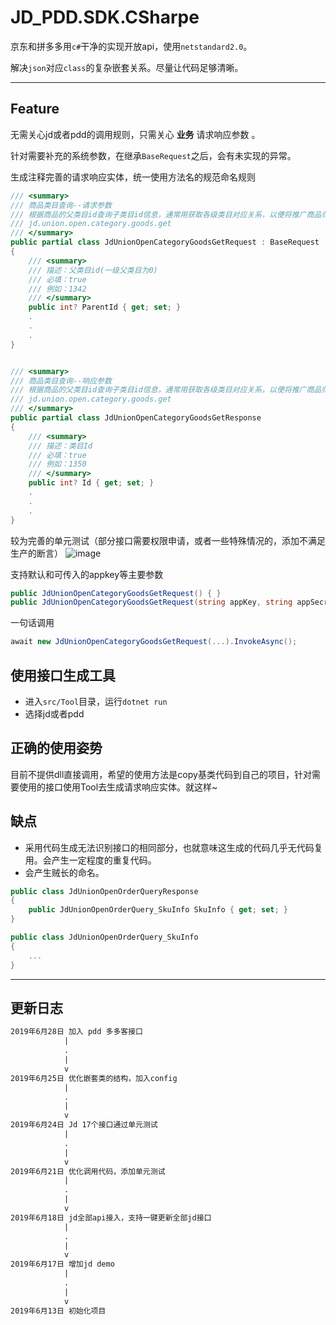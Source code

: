 # JD_PDD.SDK.CSharpe

京东和拼多多用`c#`干净的实现开放api，使用`netstandard2.0`。

解决`json`对应`class`的复杂嵌套关系。尽量让代码足够清晰。

---

## Feature

无需关心jd或者pdd的调用规则，只需关心 **业务** 请求响应参数 。

针对需要补充的系统参数，在继承`BaseRequest`之后，会有未实现的异常。

生成注释完善的请求响应实体，统一使用方法名的规范命名规则  

```c#
/// <summary>
/// 商品类目查询--请求参数
/// 根据商品的父类目id查询子类目id信息，通常用获取各级类目对应关系，以便将推广商品归类。业务参数parentId、grade都输入0可查询所有一级类目ID，之后再用其作为parentId查询其子类目。
/// jd.union.open.category.goods.get
/// </summary>
public partial class JdUnionOpenCategoryGoodsGetRequest : BaseRequest
{
    /// <summary>
    /// 描述：父类目id(一级父类目为0)
    /// 必填：true
    /// 例如：1342
    /// </summary>
    public int? ParentId { get; set; }
    .
    .
    .
}


/// <summary>
/// 商品类目查询--响应参数
/// 根据商品的父类目id查询子类目id信息，通常用获取各级类目对应关系，以便将推广商品归类。业务参数parentId、grade都输入0可查询所有一级类目ID，之后再用其作为parentId查询其子类目。
/// jd.union.open.category.goods.get
/// </summary>
public partial class JdUnionOpenCategoryGoodsGetResponse
{
    /// <summary>
    /// 描述：类目Id
    /// 必填：true
    /// 例如：1350
    /// </summary>
    public int? Id { get; set; }
    .
    .
    .
}
```

较为完善的单元测试（部分接口需要权限申请，或者一些特殊情况的，添加不满足生产的断言）
![image](https://raw.githubusercontent.com/sc1994/JD_PDD.SDK.CSharpe/master/static/1561374793(1).jpg)

支持默认和可传入的appkey等主要参数

```c#
public JdUnionOpenCategoryGoodsGetRequest() { }
public JdUnionOpenCategoryGoodsGetRequest(string appKey, string appSecret, string accessToken = null) : base(appKey, appSecret, accessToken) { }
```

一句话调用

```c#
await new JdUnionOpenCategoryGoodsGetRequest(...).InvokeAsync();
```

## 使用接口生成工具

- 进入`src/Tool`目录，运行`dotnet run`
- 选择jd或者pdd

## 正确的使用姿势

目前不提供dll直接调用，希望的使用方法是copy基类代码到自己的项目，针对需要使用的接口使用Tool去生成请求响应实体。就这样~  

## 缺点

- 采用代码生成无法识别接口的相同部分，也就意味这生成的代码几乎无代码复用。会产生一定程度的重复代码。
- 会产生贼长的命名。

```c#
public class JdUnionOpenOrderQueryResponse
{
    public JdUnionOpenOrderQuery_SkuInfo SkuInfo { get; set; }
}

public class JdUnionOpenOrderQuery_SkuInfo
{
    ...
}
```

---

## 更新日志

```txt
2019年6月28日 加入 pdd 多多客接口
            |
            .
            |
            v
2019年6月25日 优化嵌套类的结构，加入config
            |
            .
            |
            v
2019年6月24日 Jd 17个接口通过单元测试
            |
            .
            |
            v
2019年6月21日 优化调用代码，添加单元测试
            |
            .
            |
            v
2019年6月18日 jd全部api接入，支持一键更新全部jd接口
            |
            .
            |
            v
2019年6月17日 增加jd demo
            |
            .
            |
            v
2019年6月13日 初始化项目
```
